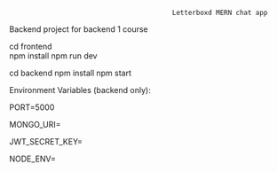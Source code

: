 ﻿                                             Letterboxd MERN chat app

Backend project for backend 1 course

cd frontend  
    npm install
    npm run dev

cd backend
    npm install
    npm start

Environment Variables (backend only):

  PORT=5000

  MONGO_URI=

  JWT_SECRET_KEY=

  NODE_ENV=
